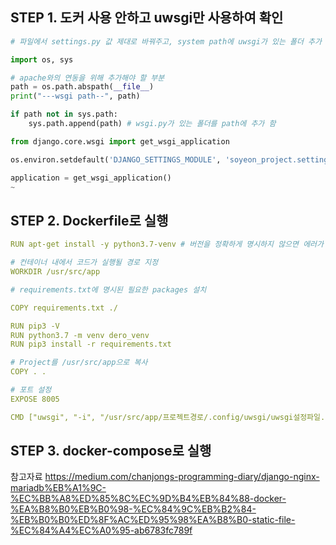 

## STEP 1. 도커 사용 안하고 uwsgi만 사용하여 확인 
```uwsgi.py 
# 파일에서 settings.py 값 제대로 바꿔주고, system path에 uwsgi가 있는 폴더 추가 

import os, sys

# apache와의 연동을 위해 추가해야 할 부분
path = os.path.abspath(__file__) 
print("---wsgi path--", path)

if path not in sys.path:
    sys.path.append(path) # wsgi.py가 있는 폴더를 path에 추가 함

from django.core.wsgi import get_wsgi_application

os.environ.setdefault('DJANGO_SETTINGS_MODULE', 'soyeon_project.settings.세팅파일')

application = get_wsgi_application()
~

```
## STEP 2. Dockerfile로 실행

```yml
RUN apt-get install -y python3.7-venv # 버전을 정확하게 명시하지 않으면 에러가 발생;;

# 컨테이너 내에서 코드가 실행될 경로 지정
WORKDIR /usr/src/app

# requirements.txt에 명시된 필요한 packages 설치

COPY requirements.txt ./

RUN pip3 -V
RUN python3.7 -m venv dero_venv
RUN pip3 install -r requirements.txt

# Project를 /usr/src/app으로 복사
COPY . .

# 포트 설정
EXPOSE 8005

CMD ["uwsgi", "-i", "/usr/src/app/프로젝트경로/.config/uwsgi/uwsgi설정파일.ini"]
```

## STEP 3. docker-compose로 실행 




참고자료 
https://medium.com/chanjongs-programming-diary/django-nginx-mariadb%EB%A1%9C-%EC%BB%A8%ED%85%8C%EC%9D%B4%EB%84%88-docker-%EA%B8%B0%EB%B0%98-%EC%84%9C%EB%B2%84-%EB%B0%B0%ED%8F%AC%ED%95%98%EA%B8%B0-static-file-%EC%84%A4%EC%A0%95-ab6783fc789f
